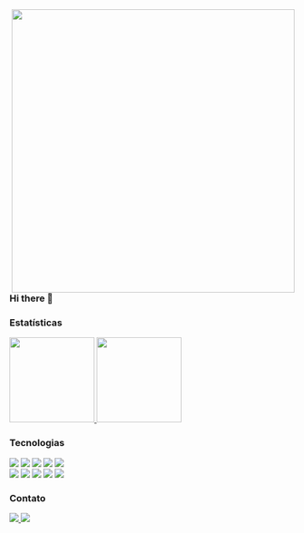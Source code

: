<img align="right" height="500em" src="https://raw.githubusercontent.com/gist/yMarceloMaia/7ac3ab6bbaf8c6d3d789ea92da05f245/raw/0a5244bf1b82c32436211f94c369b5e19a20229f/cardgithub.svg"/>

### Hi there 👋

### Estatísticas

<p align="justify">
  <a href="https://github.com/yMarceloMaia/github-readme-stats%22%3E">
    <img
      height="150"
      src="https://github-readme-stats.vercel.app/api?username=yMarceloMaia&count_private=true&show_icons=true&custom_title=Github%20Status&show=issues&theme=radical"
    />
  </a>
   <a href="https://github.com/yMarceloMaia/github-readme-stats%22%3E" >
    <img
      height="150"
      src="https://github-readme-stats.vercel.app/api/top-langs/?username=yMarceloMaia&layout=compact&theme=radical" />
  </a>
</p>

### Tecnologias

<p> 
  <div>
<img src="https://img.shields.io/badge/JavaScript-F7DF1E?style=for-the-badge&logo=javascript&logoColor=black" />
<img src="https://img.shields.io/badge/HTML5-E34F26?style=for-the-badge&logo=html5&logoColor=white" />
<img src="https://img.shields.io/badge/React-20232A?style=for-the-badge&logo=react&logoColor=61DAFB" />
<img src="https://img.shields.io/badge/Material%20UI-007FFF?style=for-the-badge&logo=mui&logoColor=white" />
<img src="https://img.shields.io/badge/CSS3-1572B6?style=for-the-badge&logo=css3&logoColor=white" />
 
  </div>
  <div>
<img src="https://img.shields.io/badge/Express.js-404D59?style=for-the-badge&logo=express&logoColor=white" /> 
<img src="https://img.shields.io/badge/MySQL-00000F?style=for-the-badge&logo=mysql&logoColor=white" />
<img src="https://img.shields.io/badge/Node.js-43853D?style=for-the-badge&logo=node.js&logoColor=white" /> 
<img src="https://img.shields.io/badge/TypeScript-007ACC?style=for-the-badge&logo=typescript&logoColor=white" />
<img src="https://img.shields.io/badge/Postman-FF6C37?style=for-the-badge&logo=Postman&logoColor=white" />
  </div>
</p>

### Contato

<p align="left">

  <a href="https://www.linkedin.com/in/marcelo-maia-7584b821b/" alt="Linkedin">
  <img src="https://img.shields.io/badge/-Linkedin-0e76a8?style=for-the-badge&logo=Linkedin&logoColor=white&link=https://https://www.linkedin.com/in/marcelo-maia-7584b821b/" />
  </a>

  <a href="mailto:marcelomaiajp@gmail.com" alt="gmail">
    <img src ="https://img.shields.io/badge/Gmail-D14836?style=for-the-badge&logo=gmail&logoColor=white" /> 
  </a>
</p>
